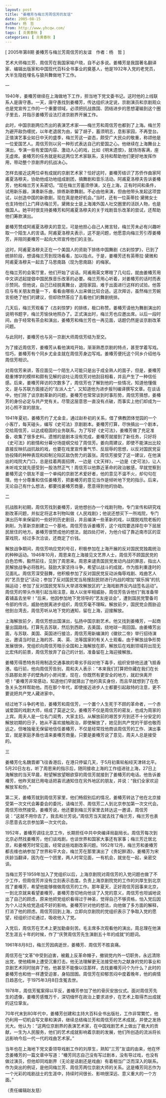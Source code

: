 ```yaml
---
layout: post
title: "姜椿芳与梅兰芳周信芳的友谊"
date: 2005-08-15
author: 杨　哲
from: http://www.yhcqw.com/
tags: [ 炎黄春秋 ]
categories: [ 炎黄春秋 ]
---
```



[ 2005年第8期 姜椿芳与梅兰芳周信芳的友谊　作者：杨　哲 ]


艺术大师梅兰芳、周信芳在我国家喻户晓，自不必多说。姜椿芳是我国著名翻译家、编辑出版家和中国现代百科全书事业的奠基人，他是1932年入党的老党员，大半生隐姓埋名与狼共舞做地下工作。

一


1940年，姜椿芳继续在上海做地下工作，担当地下党文委书记。这时他的上线联系人是唐守愚。一天，唐守愚找到姜椿芳，传达组织决定说，京剧演员和京剧观众也是党宣传工作的一个重要领域，必须把抗战救国、团结进步的思想灌输到这个圈子里去，并指示姜椿芳设法打进京剧界开展工作。


此时，中国京剧两位杰出的表演艺术家——梅兰芳和周信芳也都到了上海。梅兰芳为避开敌伪缠扰，以年老退居为由，留了胡子，蓄须明志，息影家园，不再登台。正值演艺事业如日中天的盛季，梅兰芳这一姿态，颇受广大民众的敬重，称颂他是一位爱国艺人。周信芳则以另一种形式表达自己的爱国之心。他继续在上海舞台上演出，专演一些有爱国内容、激动人心的戏，比如《明末遗恨》，就场场客满，座无虚席。姜椿芳的任务就是和这两位艺术家联系，支持和帮助他们更好地发挥作用，带动整个京剧界的抗战决心。


怎样去接近这两位卓有成就的京剧艺术家？恰好这时，姜椿芳结识了苏侨作曲家阿甫夏洛穆夫，协助他成功地组成剧团，搞舞剧和音乐活动。阿甫夏洛穆夫告诉姜椿芳，他和梅兰芳关系密切。“现在梅兰芳蓄须停演，又在上海，正有时间和条件，试用新乐器，演奏新乐曲，排练新歌舞剧。不必由他来演，但由他带头发起这项尝试，以创造中国的新歌剧，现在真是绝好机会。”当时，还有一位英蒂拉·黛微女士也支持他们上门拜访梅兰芳。黛微女士是上海滩外国人社交圈里的活跃人物，也是俄国人。她平时很支持姜椿芳和阿甫夏洛穆夫的关于戏剧音乐改革的尝试，还帮助他们筹款演出。


姜椿芳赞成阿甫夏洛穆夫的意见，可是他担心自己人微言轻，梅兰芳未必有兴趣听取一个陌生人的言语。阿甫夏洛穆夫表示，这不是问题，他愿意向梅兰芳引荐姜椿芳，并陪同姜椿芳一起向大师宣传他们的主张。


这时，阿甫夏洛穆夫正在一个美国人的资助下排练中国舞剧《古刹惊梦》，已到了统排阶段，想请梅兰芳到现场看看，加以指点。于是，姜椿芳还有英蒂拉·黛微和阿甫夏洛穆夫一起去了马思南路（现为思南路）的梅家。


在梅兰芳的会客厅里，他们开始了谈话。阿甫用英文寒暄了几句后，就由姜椿芳用中文讲述起提倡中国民族音乐改革的必要。梅兰芳用心听着，对姜椿芳的话时而表示赞同。但他说，自己已经脱离舞台，退隐家园，难于出面进行这样的试验。他答应与有关朋友商量一下，看看由哪些人出来做比较合适。这次拜访，虽然梅兰芳婉言拒绝了他们的建议，但却欣然答应了去看他们的舞剧统排。


几天后，梅兰芳观看了《古刹惊梦》的排练，极口称赞。姜椿芳请他为舞剧演出的说明书题字，梅兰芳愉快地照办了。正式演出时，梅兰芳也应邀出席。以后一段时间，由于经常有茶会和演出，姜椿芳和梅兰芳也一再见面，话题仍然是谈京剧改革问题。

与此同时，姜椿芳也与另一京剧大师周信芳结为至交。

为了接近周信芳，姜椿芳从看他演戏开始，渐渐熟悉京剧的特点，甚至学着写戏。恰巧，姜椿芳有个同乡尤金圭就在周信芳身边写戏。姜椿芳便托这个同乡介绍他与周信芳相识。


对周信芳来讲，答应面见一个陌生人可能只是出于成全熟人的面子，但是，姜椿芳稳重博学的模样和颇有见解的谈吐让周信芳对他刮目相看，并且产生了一种信任感。后来，姜椿芳拜访的次数多了，周信芳也了解到他的一些情况，知道他懂俄文，是与苏联方面接近的“左派人士”，又知道他为进步报刊编译撰写文章。在谈话中，他们除了谈京剧革新的问题，姜椿芳也常常谈到时事形势，周信芳猜想，姜椿芳的身份必定与共产党有关。尽管这层意思一直没有点破，而事实上他们却成为一对心照不宣的朋友。


1941年夏初，姜椿芳约了尤金圭，通过赵朴初的关系，借了佛教团体觉园的一个小客厅，每天碰头，编写《史可法》京剧剧本。姜椿芳打算，尽快搞出一个剧本，交给周信芳，以达成稳固的业务联系。为了写好《史可法》，姜椿芳做了充足准备，收集了很多史料。遗憾的是剧本没有完成，姜椿芳就接到了新任务，只好将《史可法》的剧情和分幕分场提纲交给了周信芳。姜向周建议，即使不能演出比较直接反映抗战抗敌的戏，也要在戏里宣传重气节、反屈辱的思想，以反对国民党妥协投降的种种表现和抑制沦陷区敌伪势力的嚣张。周信芳接受了这一建议，在他演出的戏院大门口，总是挂着两面招牌，一边是《文天祥》，一边是《史可法》，让人未听戏文就先感受到一股浩然正气！周信芳以他靠近革命的政治敏感，早就觉察到姜椿芳这个朋友不是一个单纯的京剧艺术爱好者，他的意见不温不火，却句句在理。他十分尊重和信任姜椿芳，把姜椿芳的意见当作是倾听地下党的指示。后来，无论自己有什么想法，都要找姜椿芳商量，愿意得到他的协助。

二


抗战胜利初期，周信芳找到姜椿芳，说他想创办一个戏剧刊物，专门宣传和研究戏剧改革问题，并拟定将这本刊物叫做《人民戏剧》；他说还想买下一所戏院，专门演出历年来保留的一些好的历史剧目，并且编演一些革新的戏，以摆脱戏院老板的剥削，为革新京剧建立一个基地。周信芳告诉姜椿芳，这个戏院要选择在中下层居民居住的地方。姜椿芳很赞成他的想法，就四处打听，为他介绍了靠近南市区的亚蒙戏院，经过多次洽谈，还商定了价钱。


解放战争期间，周信芳响应党的号召，积极参加在上海开展的反对国民党独裁统治的种种运动。1946年10月，周恩来在上海接见文艺界人士，周信芳不顾国民党的白色恐怖，毅然前往，见到了周恩来。周恩来谴责国民党发动内战的罪恶，指出人民解放战争必将胜利。鼓励大家坚持斗争，希望以战斗的成就，作为胜利重逢时的见面礼。周信芳深受鼓舞，他积极参加了反对国民党反动派侮辱戏剧、戏曲艺人的“艺员登记”活动；参加了反对国民党当局搜刮民财进行内战的增加“娱乐捐”的抗捐运动；参加了反对国民党军队大举进攻解放区的“上海戏剧界反内战签名运动”。周信芳的带头作用引起当局注意，敌人以坐牢相威胁，周信芳告诉他们“我准备带着铺盖去坐牢！”后来，他因参加地下党领导的“艺友座谈会”，遭到国民党警备司令部的传讯，威胁他脱离进步组织，周信芳毫不理睬。解放前夕，国民党企图胁迫他到台湾去，周信芳听从地下党的通知，留在上海，迎接解放。


上海解放前夕，周信芳想出国演出，弘扬中国京剧艺术。他又找到姜椿芳，一起商量出国路线。打算先去苏联，然后到西欧，去美国，绕地球一周回国。由姜椿芳出面，与苏联、美国、英国进行接洽，周信芳用新编演的《徽钦二帝》举行招待演出，邀请当时驻上海的苏、美、英、法等国家的有关人士观看。由于解放战争形势发展很快，党组织向周信芳暗示全国和上海解放在即，解放后在戏剧领域将出现无比宏伟的前景，周信芳放弃了自己的计划，准备留在上海迎接解放。


姜椿芳得悉特务将用制造交通事故的卑劣手段对他下毒手，组织安排他迅速飞抵香港。临行前，他向周信芳告别，周和夫人表示：“本来我们打算把你藏在我们在长乐路那处房子的壁角的小房间里，现在，你既然有更安全的地方，就赶快离开吧！”姜椿芳非常感动，知道他们早就猜出了他的真实身份，而且早就想到了在危急关头怎样帮助他。而在那个年代，即使接近进步人士都要引起敌特的注意，更不要说把共产党人藏进家中。


经过地下斗争的考验，姜椿芳和周信芳，一个置个人生死于不顾的革命者，一个赤诚爱国的戏剧大师，结成了莫逆之交。姜椿芳不仅是周信芳的密友，也成为周家的上宾。周夫人是一位名门闺秀，大家主妇。从解放前的艰苦岁月到还不十分安定的解放初期的日子，她从不喜欢接触政治，即使解放了，她见到共产党的干部也敬而远之，但唯独毫无保留地信任姜椿芳，不仅是经常找他商谈周信芳的工作、演出事宜，就是家庭矛盾也请来姜椿芳商量。只要是姜椿芳说了意见，周夫人总是接受的。

三


姜椿芳化名魏晋卿飞往香港后，在港只停留几天，于5月初乘轮船经天津转北平。5月20日左右，听了周恩来的指示后，随同接收上海的工作组进驻上海，27日上海解放的当天早晨，盼望解放望眼欲穿的周信芳就接到了姜椿芳的电话。他告诉姜椿芳，他昨天就已用电话把喜讯通知住在另外地区的朋友，并说：“我们全家欢迎解放军和你。”


第二天，姜椿芳就到周信芳家里，他们畅叙别后的情况，姜椿芳转达了他在北京接受第一次文代会筹委会的委托，请梅兰芳、周信芳二人到北京参加第一次文代会。周信芳欣然接受。姜椿芳说，他还要到梅兰芳家里去转达这一邀请，周信芳说：“这就不用你去了，我去和兰芳说。”周信芳当天就去找了梅兰芳，梅兰芳也表示愿意去北京参加第一次文代会。


1952年，姜椿芳调往北京工作，长期担任中共中央编译局副局长。周信芳每次到北京必然找姜椿芳，他们谈戏剧，也谈世界和国家大事还有家事；梅兰芳迁居北京，和姜椿芳时常见面，经常谈些戏剧改革问题。1952年12月，梅兰芳和姜椿芳都去维也纳参加了世界和平大会，梅兰芳在那里演出了《贵妃醉酒》，姜椿芳为宋庆龄当翻译，因为在一个团里，两人时常见面，一有机会，就坐在一起，亲密交谈。


当梅兰芳于1959年加入了党组织以后，上海京剧院对周信芳的入党问题也做了不少工作，但周信芳并没有立刻表示态度。负责上海京剧院党的工作的刘厚生到北京找了姜椿芳，希望他能够做做周信芳的工作。那年夏天，正好周信芳因事来北京，一到北京就来看望姜椿芳，姜椿芳恳切地向他谈了入党的意义，周信芳也坦诚地说出了自己的顾虑，原来他把党组织看得过于神圣，觉得自己不够资格，怕入党后因为个人过失给党造成不好的影响。姜椿芳针对他的想法，向他做了多方面的解释，打消了他的顾虑。周信芳回到上海，立即向京剧院的党组织表示了争取入党的愿望，经组织讨论通过，吸收他入了党。

入党后，周信芳在艺术上更加勤奋刻苦。毛主席多次观看他的演出，周总理在他演艺生涯五十年的时候，作了“庆贺周信芳先生演剧五十年的成就”的题词。

1961年8月8日，梅兰芳因病逝世，姜椿芳、周信芳不胜哀痛。


周信芳在“文革”中受到迫害，被戴上反革命帽子，撤销党内外一切职务，永远清除出党，使他精神上遭受沉重打击。他无法理解更无法接受他为之献身的党的事业和京剧艺术同时抛弃了他，他甚至不能像以往那样，去找姜椿芳问个为什么？此时的姜椿芳也和他一样遭受迫害，身陷囹圄。周信芳在抑郁苦闷中度着晚年，他的病情日趋恶化，于1975年3月8日含冤去世。


1978年，周信芳冤案得以平反，姜椿芳参加了他的骨灰安放仪式。面对周信芳先生的遗像，姜椿芳感慨万千，深切缅怀在政治上要求进步，在艺术上取得杰出成就的这位挚友。


70年代末到80年代中，姜椿芳创建和主持大百科全书出版社，工作非常繁忙，他仍利用一切机会写文章和演讲，继续总结梅兰芳和周信芳的艺术成就，并使之发扬光大。他认为：“这两位京剧界的表演艺术家，在中国戏剧艺术上做出了极大的贡献，一生为人民服务，他们的艺术成就影响着京剧的发展，他们所创造的流派将长远影响今后一代一代的戏曲艺术家。”


当年也在上海地下党文委领导戏剧工作的刘厚生，熟知“三芳”友谊的由来，他在怀念姜椿芳的一篇文章中写道：“椿芳同志自己没有写过剧本，没有导过戏，也没有做过演员，但他却同戏剧界（无论是话剧还是戏曲）有着相当广泛而深入的联系。作为突出的例证，是他同梅兰芳、周信芳两位京剧大师的关系。这是椿芳同志作为一个光彩的戏剧战士的生涯中，持续时间很长、影响很深远、意义重大的一个方面。”

（责任编辑赵友慈）


